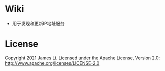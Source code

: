 # Wiki

- 用于发现和更新IP地址服务


# License

Copyright 2021 James Li.
Licensed under the Apache License,
Version 2.0:
http://www.apache.org/licenses/LICENSE-2.0
